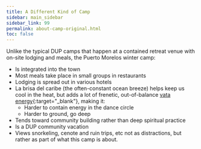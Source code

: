 ```yaml
---
title: A Different Kind of Camp
sidebar: main_sidebar
sidebar_link: 99
permalink: about-camp-original.html
toc: false
---
```


Unlike the typical DUP camps that happen at a contained retreat venue with on-site lodging and meals, the Puerto Morelos winter camp:

* Is integrated into the town
* Most meals take place in small groups in restaurants
* Lodging is spread out in various hotels
* La brisa del caribe (the often-constant ocean breeze) helps keep us cool in the heat, but adds a lot of frenetic, out-of-balance [vata energy](https://ayurvedichospital.com/en-blog/demystifying-doshas-vata-pitta-kapha){:target="_blank"}, making it:
  * Harder to contain energy in the dance circle
  * Harder to ground, go deep
* Tends toward community building rather than deep spiritual practice
* Is a DUP community vacation
* Views snorkeling, cenote and ruin trips, etc not as distractions, but rather as part of what this camp is about.